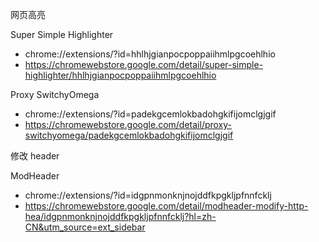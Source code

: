网页高亮

Super Simple Highlighter

+ chrome://extensions/?id=hhlhjgianpocpoppaiihmlpgcoehlhio
+ https://chromewebstore.google.com/detail/super-simple-highlighter/hhlhjgianpocpoppaiihmlpgcoehlhio

Proxy SwitchyOmega

+ chrome://extensions/?id=padekgcemlokbadohgkifijomclgjgif
+ https://chromewebstore.google.com/detail/proxy-switchyomega/padekgcemlokbadohgkifijomclgjgif



修改 header

ModHeader

+ chrome://extensions/?id=idgpnmonknjnojddfkpgkljpfnnfcklj
+ https://chromewebstore.google.com/detail/modheader-modify-http-hea/idgpnmonknjnojddfkpgkljpfnnfcklj?hl=zh-CN&utm_source=ext_sidebar


